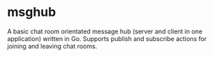 # msghub
A basic chat room orientated message hub (server and client in one application) written in Go. Supports publish and subscribe actions for joining and leaving chat rooms.
